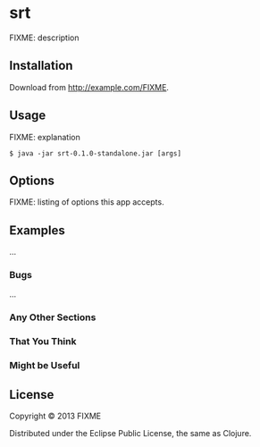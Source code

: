 # srt

FIXME: description

## Installation

Download from http://example.com/FIXME.

## Usage

FIXME: explanation

    $ java -jar srt-0.1.0-standalone.jar [args]

## Options

FIXME: listing of options this app accepts.

## Examples

...

### Bugs

...

### Any Other Sections
### That You Think
### Might be Useful

## License

Copyright © 2013 FIXME

Distributed under the Eclipse Public License, the same as Clojure.

